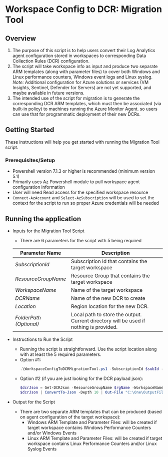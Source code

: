 # Workspace Config to DCR: Migration Tool

## Overview 
1. The purpose of this script is to help users convert their Log Analytics agent configuration stored in workspaces to corresponding Data Collection Rules (DCR) configuration.
2. The script will take workspace info as input and produce two separate ARM templates (along with parameter files) 
to cover both Windows and Linux performance counters, Windows event logs and Linux syslog. *Note:* Additional configuration for Azure solutions or services (VM Insights, Sentinel, Defender for Servers) are not yet supported, and maybe available in future versions.
3. The intended use of the script for migration is to generate the corresponding DCR ARM templates, which must then be associated (via built-in policy) to machines running the Azure Monitor Agent. 
so users can use that for programmatic deployment of their new DCRs.


## Getting Started

These instructions will help you get started with running the Migration Tool script.

### Prerequisites/Setup

- Powershell version 7.1.3 or higher is recommended (minimum version 5.1)
- Primarily uses Az Powershell module to pull workspace agent configuration information
- User will need Read access for the specified workspace resource
- `Connect-AzAccount` and `Select-AzSubscription` will be used to set the context for the script to run so proper Azure credentials will be needed

## Running the application

- Inputs for the Migration Tool Script
	- There are 6 parameters for the script with 5 being required

	| Parameter Name          | Description                                                                             |
	|-------------------------|-----------------------------------------------------------------------------------------|
	| *SubscriptionId*        | Subscription Id that contains the target workspace                                      |
	| *ResourceGroupName*     | Resource Group that contains the target workspace                                       |
	| *WorkspaceName*         | Name of the target workspace                                                            |
	| *DCRName*               | Name of the new DCR to create                                                           |
	| *Location*              | Region location for the new DCR.                                                        |
	| *FolderPath (Optional)* | Local path to store the output.  Current directory will be used if nothing is provided. |
	
- Instructions to Run the Script
	- Running the script is straightforward.  Use the script location along with at least the 5 required parameters.
	- Option #1:
		```PowerShell
		.\WorkspaceConfigToDCRMigrationTool.ps1 -SubscriptionId $subId -ResourceGroupName $rgName -WorkspaceName $workspaceName -DCRName $dcrName -Location $location -FolderPath $folderPath
		```
	- Option #2 (if you are just looking for the DCR payload json):
		```PowerShell
		$dcrJson = Get-DCRJson -ResourceGroupName $rgName -WorkspaceName $workspaceName -PlatformType $platformType
		$dcrJson | ConvertTo-Json -Depth 10 | Out-File "C:\One\OutputFiles\dcr_output.json"
		```
- Output for the Script
	- There are two separate ARM templates that can be produced (based on agent configuration of the target workspace):
		- Windows ARM Template and Parameter Files: will be created if target workspace contains Windows Performance Counters and/or Windows Events
		- Linux ARM Template and Parameter Files: will be created if target workspace contains Linux Performance Counters and/or Linux Syslog Events


